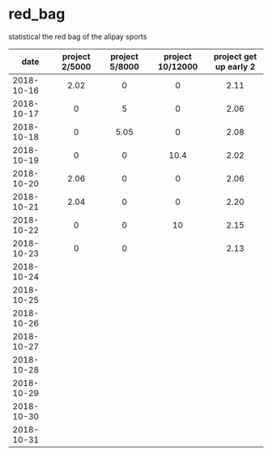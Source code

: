# red_bag
statistical the red bag of the alipay sports



| date              | project 2/5000 |  project 5/8000  | project 10/12000   |  project get up early 2 |
| --------          | :-----:       | :----:          | :----:            |      :----:     |
| 2018-10-16        |  2.02       |   0              |  0                 |      2.11       |
| 2018-10-17        |   0         |  5               |  0                 |      2.06       |
| 2018-10-18        |   0         |  5.05            |    0               |      2.08       |
| 2018-10-19        |   0         |   0              |     10.4           |      2.02       |
| 2018-10-20        |   2.06      |    0             |       0            |      2.06       |
| 2018-10-21        |   2.04      |     0            |       0            |      2.20       |
| 2018-10-22        |   0          |    0              |      10            |      2.15       |
| 2018-10-23        |  0           |      0            |                    |      2.13       |
| 2018-10-24        |             |                  |                    |                 |
| 2018-10-25        |             |                  |                    |                 |
| 2018-10-26        |             |                  |                    |                 |
| 2018-10-27        |             |                  |                    |                 |
| 2018-10-28        |             |                  |                    |                 |
| 2018-10-29        |             |                  |                    |                 |
| 2018-10-30        |             |                  |                    |                 |
| 2018-10-31        |             |                  |                    |                 |
